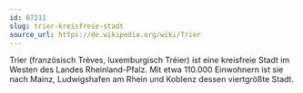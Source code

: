 ```yaml
---
id: 07211
slug: trier-kreisfreie-stadt
source_url: https://de.wikipedia.org/wiki/Trier
---
```


Trier (französisch Trèves, luxemburgisch Tréier) ist eine kreisfreie Stadt im Westen des Landes Rheinland-Pfalz. Mit etwa 110.000 Einwohnern ist sie nach Mainz, Ludwigshafen am Rhein und Koblenz dessen viertgrößte Stadt.
